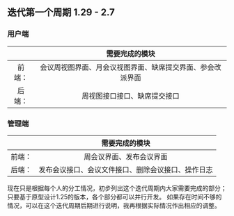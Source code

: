 ## 迭代第一个周期 1.29 - 2.7
### 用户端
||需要完成的模块|
|:-:|:-:|
前端：|会议周视图界面、月会议视图界面、缺席提交界面、参会改派界面|
后端：|周视图接口接口、缺席提交接口|

### 管理端
||需要完成的模块|
|:-:|:-:|
前端：|周会议界面、发布会议界面|
后端：|发布会议接口、会议文件接口、删除会议接口、操作日志|

现在只是根据每个人的分工情况，初步列出这个迭代周期内大家需要完成的部分；只要基于原型设计1.25的版本，各个部分都可以并行开发。
如果存在时间不够的情况，可以在这个迭代周期后期进行说明，我再根据实际情况作出相应的调整。
